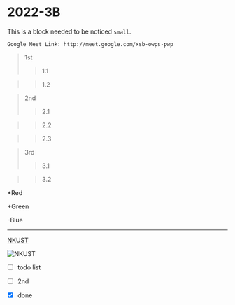 # 2022-3B

This is a block needed to be noticed `small`.

```
Google Meet Link: http://meet.google.com/xsb-owps-pwp
```

>1st
>>1.1

>>1.2

>2nd
>>2.1

>>2.2

>> 2.3

>3rd
>>3.1

>>3.2

*Red

+Green

-Blue

---

[NKUST](nkust.edu.tw)

![NKUST](pic.png "pic")
- [ ] todo list
- [ ] 2nd
- [X] done


